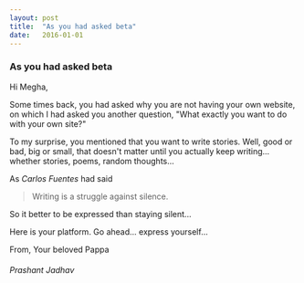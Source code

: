 ```yaml
---
layout: post
title:  "As you had asked beta"
date:   2016-01-01
---
```


### As you had asked beta

Hi Megha,

Some times back, you had asked why you are not having your own website, on which I had asked you another question, "What exactly you want to do with your own site?"

To my surprise, you mentioned that you want to write stories. Well, good or bad, big or small, that doesn't matter until you actually keep writing... whether stories, poems, random thoughts...

As *Carlos Fuentes* had said

<blockquote>Writing is a struggle against silence.</blockquote>

So it better to be expressed than staying silent...

Here is your platform. Go ahead... express yourself...

From,
Your beloved Pappa

###### Prashant Jadhav